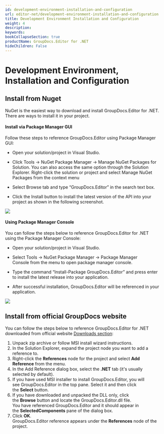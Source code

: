 ```yaml
---
id: development-environment-installation-and-configuration
url: editor-net/development-environment-installation-and-configuration
title: Development Environment Installation and Configuration
weight: 4
description: 
keywords: 
bookCollapseSection: true
productName: GroupDocs.Editor for .NET
hideChildren: False
---
```


# Development Environment, Installation and Configuration



  

## Install from Nuget

NuGet is the easiest way to download and install GroupDocs.Editor for .NET. There are ways to install it in your project.

#### Install via Package Manager GUI

Follow these steps to reference GroupDocs.Editor using Package Manager GUI:

*   Open your solution/project in Visual Studio.
    
*   Click Tools -> NuGet Package Manager -> Manage NuGet Packages for Solution. You can also access the same option through the Solution Explorer. Right-click the solution or project and select Manage NuGet Packages from the context menu
    
*   Select Browse tab and type “GroupDocs.Editor” in the search text box.
    
*   Click the Install button to install the latest version of the API into your project as shown in the following screenshot.  
      
    

![](/editor-net/getting-started/development-environment-installation-and-configuration/85426214.png)

#### Using Package Manager Console

You can follow the steps below to reference GroupDocs.Editor for .NET using the Package Manager Console:

*   Open your solution/project in Visual Studio.
    
*   Select Tools -> NuGet Package Manager -> Package Manager Console from the menu to open package manager console.
    
*   Type the command “Install-Package GroupDocs.Editor” and press enter to install the latest release into your application.
    
*   After successful installation, GroupDocs.Editor will be referenced in your application.  
    

  

![](/editor-net/getting-started/development-environment-installation-and-configuration/85426215.png)

  

## Install from official GroupDocs website

You can follow the steps below to reference GroupDocs.Editor for .NET downloaded from official website [Downloads section](https://downloads.groupdocs.com/editor/net):

1.  Unpack zip archive or follow MSI install wizard instructions.
2.  In the Solution Explorer, expand the project node you want to add a reference to.
3.  Right-click the **References** node for the project and select **Add Reference** from the menu.
4.  In the Add Reference dialog box, select the **.NET** tab (it's usually selected by default).
5.  If you have used MSI installer to install GroupDocs.Editor, you will see GroupDocs.Editor in the top pane. Select it and then click the **Select** button.
6.  If you have downloaded and unpacked the DLL only, click the **Browse** button and locate the GroupDocs.Editor.dll file.   
    You have referenced GroupDocs.Editor and it should appear in the **SelectedComponents** pane of the dialog box.
7.  Click **OK**.   
    GroupDocs.Editor reference appears under the **References** node of the project.

